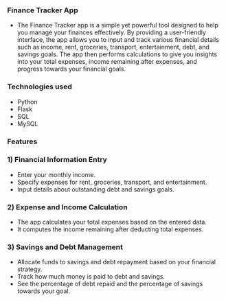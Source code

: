 ### Finance Tracker App
* The Finance Tracker app is a simple yet powerful tool designed to help you manage your finances effectively. By providing a user-friendly interface, the app allows you to input and track various financial details such as income, rent, groceries, transport, entertainment, debt, and savings goals. The app then performs calculations to give you insights into your total expenses, income remaining after expenses, and progress towards your financial goals.
### Technologies used
* Python
* Flask
* SQL
* MySQL
### Features
### 1) Financial Information Entry
* Enter your monthly income.
* Specify expenses for rent, groceries, transport, and entertainment.
* Input details about outstanding debt and savings goals.
### 2) Expense and Income Calculation
* The app calculates your total expenses based on the entered data.
* It computes the income remaining after deducting total expenses.
### 3) Savings and Debt Management
* Allocate funds to savings and debt repayment based on your financial strategy.
* Track how much money is paid to debt and savings.
* See the percentage of debt repaid and the percentage of savings towards your goal.



